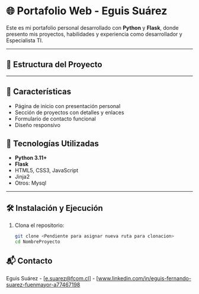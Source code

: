 # 🌐 Portafolio Web - Eguis Suárez

Este es mi portafolio personal desarrollado con **Python** y **Flask**, donde presento mis proyectos, habilidades y experiencia como desarrollador y Especialista TI.

---

## 📁 Estructura del Proyecto

---
## 🚀 Características
- Página de inicio con presentación personal
- Sección de proyectos con detalles y enlaces
- Formulario de contacto funcional
- Diseño responsivo

## 🚀 Tecnologías Utilizadas

- **Python 3.11+**
- **Flask**
- HTML5, CSS3, JavaScript
- Jinja2
- Otros: Mysql

---

## 🛠️ Instalación y Ejecución

1. Clona el repositorio:
   ```bash
   git clone <Pendiente para asignar nueva ruta para clonacion>
   cd NombreProyecto

## 📬 Contacto
Eguis Suárez - [e.suarez@fcom.cl] - [www.linkedin.com/in/eguis-fernando-suarez-fuenmayor-a77467198
